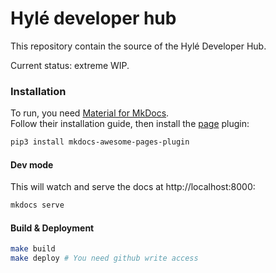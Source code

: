 # Hylé developer hub

This repository contain the source of the Hylé Developer Hub.

Current status: extreme WIP.

### Installation
To run, you need [Material for MkDocs](https://squidfunk.github.io/mkdocs-material/).  
Follow their installation guide, then install the [page](https://github.com/lukasgeiter/mkdocs-awesome-pages-plugin) plugin:
```sh
pip3 install mkdocs-awesome-pages-plugin
```

#### Dev mode
This will watch and serve the docs at http://localhost:8000:
```sh
mkdocs serve
```

#### Build & Deployment
```sh
make build
make deploy # You need github write access
```
